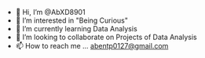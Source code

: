- 👋 Hi, I’m @AbXD8901
- 👀 I’m interested in "Being Curious"  
- 🌱 I’m currently learning Data Analysis
- 💞️ I’m looking to collaborate on Projects of Data Analysis
- 📫 How to reach me ... abentp0127@gmail.com

<!---
AbXD8901/AbXD8901 is a ✨ special ✨ repository because its `README.md` (this file) appears on your GitHub profile.
You can click the Preview link to take a look at your changes.
--->
